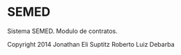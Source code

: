 SEMED
=====

Sistema SEMED.
Modulo de contratos.

Copyright 2014
Jonathan Eli Suptitz
Roberto Luiz Debarba
